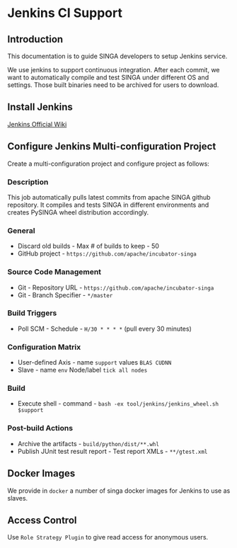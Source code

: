 # Jenkins CI Support

## Introduction
This documentation is to guide SINGA developers to setup Jenkins service.

We use jenkins to support continuous integration.
After each commit, we want to automatically compile and test SINGA
under different OS and settings.
Those built binaries need to be archived for users to download.

## Install Jenkins
[Jenkins Official Wiki](https://wiki.jenkins-ci.org/display/JENKINS/Installing+Jenkins)

## Configure Jenkins Multi-configuration Project
Create a multi-configuration project and configure project as follows:

### Description
  This job automatically pulls latest commits from apache SINGA github repository.
  It compiles and tests SINGA in different environments and creates PySINGA wheel distribution accordingly.

### General
  * Discard old builds - Max # of builds to keep - 50
  * GitHub project - ``https://github.com/apache/incubator-singa``

### Source Code Management
  * Git - Repository URL - ``https://github.com/apache/incubator-singa``
  * Git - Branch Specifier - ``*/master``

### Build Triggers
  * Poll SCM - Schedule - ``H/30 * * * *`` (pull every 30 minutes)

### Configuration Matrix
  * User-defined Axis - name ``support`` values ``BLAS CUDNN``
  * Slave - name ``env`` Node/label ``tick all nodes``

### Build
  * Execute shell - command - ``bash -ex tool/jenkins/jenkins_wheel.sh $support``

### Post-build Actions
  * Archive the artifacts - ``build/python/dist/**.whl``
  * Publish JUnit test result report - Test report XMLs - ``**/gtest.xml``

## Docker Images
We provide in `docker` a number of singa docker images for Jenkins to use as
slaves.

## Access Control
Use `Role Strategy Plugin` to give read access for anonymous users.
